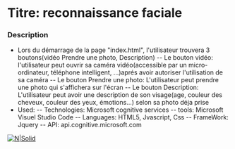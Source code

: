 
# Titre: reconnaissance faciale
### Description
- Lors du démarrage de la page "index.html", l'utilisateur trouvera 3 boutons(vidéo Prendre une photo, Description)
-- Le bouton vidéo: l'utilisateur peut ouvrir sa caméra vidéo(accessible par un micro-ordinateur, téléphone intelligent, ...)aprés avoir autoriser l'utilisation de sa caméra
-- Le bouton Prendre une photo: L'utilisateur peut prendre une photo qui s'affichera sur l'écran
-- Le bouton Description: L'utilisateur peut avoir une description de son visage(age, couleur des cheveux, couleur des yeux, émotions...) selon sa photo déja prise
- Used: -- Technologies: Microsoft cognitive services
      -- tools: Microsoft Visuel Studio Code
      -- Languages: HTML5, Jvascript, Css
      -- FrameWork: Jquery
      -- API: api.cognitive.microsoft.com

[![N|Solid](https://i.imgur.com/2JJMtl9.png)]( https://salmaabid.github.io/imageface/)

 